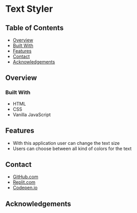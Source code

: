 # Text Styler

## Table of Contents

- [Overview](#overview)
- [Built With](#built-with)
- [Features](#features)
- [Contact](#contact)
- [Acknowledgements](#acknowledgements)

## Overview

<!-- TODO: Add a screenshot of the live project.
    1. Link to a 'live demo.'
    2. Describe your overall experience in a couple of sentences.
    3. List a few specific technical things that you learned or improved on.
    4. Share any other tips or guidance for others attempting this or something similar.
 -->

### Built With

- HTML
- CSS
- Vanilla JavaScript

## Features

- With this application user can change the text size
- Users can choose between all kind of colors for the text

## Contact

- [GitHub.com](https://github.com/dubymarjtr)
- [Replit.com](https://replit.com/@dubymarjtr)
- [Codepen.io](https://codepen.io/dubymarjtr)

## Acknowledgements

<!-- TODO: List any blog posts, tutorials or plugins that you may have used to complete the project. Only list those that had a significant impact. Obviously, we all 'Google' stuff while working on our things, but maybe something in particular stood out as a 'major contributor' to your skill set for this project. -->
